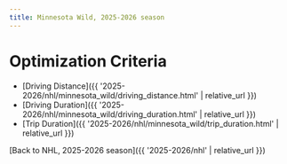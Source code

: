```yaml
---
title: Minnesota Wild, 2025-2026 season
---
```


# Optimization Criteria
- [Driving Distance]({{ '2025-2026/nhl/minnesota_wild/driving_distance.html' | relative_url }})
- [Driving Duration]({{ '2025-2026/nhl/minnesota_wild/driving_duration.html' | relative_url }})
- [Trip Duration]({{ '2025-2026/nhl/minnesota_wild/trip_duration.html' | relative_url }})

[Back to NHL, 2025-2026 season]({{ '2025-2026/nhl' | relative_url }})
